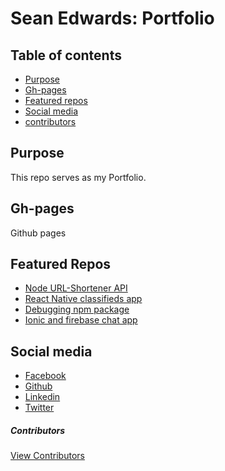 # Sean Edwards: Portfolio


## Table of contents

* [Purpose](#purpose)
* [Gh-pages](#gh-pages)
* [Featured repos](#featured-repos)
* [Social media](#social-media)
* [contributors](#contributors)

## Purpose

This repo serves as my Portfolio.


## Gh-pages

Github pages


## Featured Repos
* [Node URL-Shortener API](https://github.com/seanedw1/URL-Shortener)
* [React Native classifieds app](https://github.com/seanedw1/FsClass)
* [Debugging npm package](https://github.com/seanedw1/remer)
* [Ionic and firebase chat app](https://github.com/seanedw1/smsapp1)


## Social media

* [Facebook](https://www.facebook.com/sean.ed.524)
* [Github](https://github.com/seanedw1)
* [Linkedin](https://www.linkedin.com/in/sean-edwards-729b2545/)
* [Twitter](https://twitter.com/Seanedw1)


##### Contributors
[View Contributors](https://github.com/seanedw1/Portfolio/graphs/contributors)
